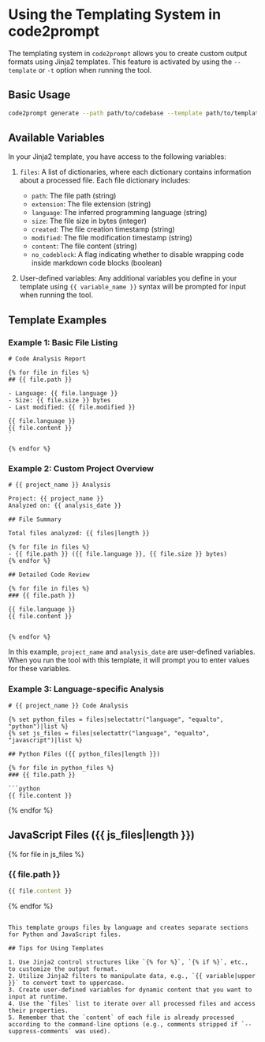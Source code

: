 
# Using the Templating System in code2prompt

The templating system in `code2prompt` allows you to create custom output formats using Jinja2 templates. This feature is activated by using the `--template` or `-t` option when running the tool.

## Basic Usage

```bash
code2prompt generate --path path/to/codebase --template path/to/template.j2 --output output.md
```

## Available Variables

In your Jinja2 template, you have access to the following variables:

1. `files`: A list of dictionaries, where each dictionary contains information about a processed file. Each file dictionary includes:
   - `path`: The file path (string)
   - `extension`: The file extension (string)
   - `language`: The inferred programming language (string)
   - `size`: The file size in bytes (integer)
   - `created`: The file creation timestamp (string)
   - `modified`: The file modification timestamp (string)
   - `content`: The file content (string)
   - `no_codeblock`: A flag indicating whether to disable wrapping code inside markdown code blocks (boolean)

2. User-defined variables: Any additional variables you define in your template using `{{ variable_name }}` syntax will be prompted for input when running the tool.

## Template Examples

### Example 1: Basic File Listing

```jinja2
# Code Analysis Report

{% for file in files %}
## {{ file.path }}

- Language: {{ file.language }}
- Size: {{ file.size }} bytes
- Last modified: {{ file.modified }}

{{ file.language }}
{{ file.content }}
`

{% endfor %}
```

### Example 2: Custom Project Overview

```jinja2
# {{ project_name }} Analysis

Project: {{ project_name }}
Analyzed on: {{ analysis_date }}

## File Summary

Total files analyzed: {{ files|length }}

{% for file in files %}
- {{ file.path }} ({{ file.language }}, {{ file.size }} bytes)
{% endfor %}

## Detailed Code Review

{% for file in files %}
### {{ file.path }}

{{ file.language }}
{{ file.content }}


{% endfor %}
```

In this example, `project_name` and `analysis_date` are user-defined variables. When you run the tool with this template, it will prompt you to enter values for these variables.

### Example 3: Language-specific Analysis

```jinja2
# {{ project_name }} Code Analysis

{% set python_files = files|selectattr("language", "equalto", "python")|list %}
{% set js_files = files|selectattr("language", "equalto", "javascript")|list %}

## Python Files ({{ python_files|length }})

{% for file in python_files %}
### {{ file.path }}

```python
{{ file.content }}
```

{% endfor %}

## JavaScript Files ({{ js_files|length }})

{% for file in js_files %}
### {{ file.path }}

```javascript
{{ file.content }}
```

{% endfor %}
```

This template groups files by language and creates separate sections for Python and JavaScript files.

## Tips for Using Templates

1. Use Jinja2 control structures like `{% for %}`, `{% if %}`, etc., to customize the output format.
2. Utilize Jinja2 filters to manipulate data, e.g., `{{ variable|upper }}` to convert text to uppercase.
3. Create user-defined variables for dynamic content that you want to input at runtime.
4. Use the `files` list to iterate over all processed files and access their properties.
5. Remember that the `content` of each file is already processed according to the command-line options (e.g., comments stripped if `--suppress-comments` was used).

